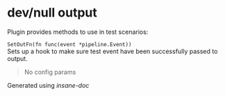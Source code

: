 # dev/null output
Plugin provides methods to use in test scenarios:

``SetOutFn(fn func(event *pipeline.Event))``<br>Sets up a hook to make sure test event have been successfully passed to output.


> No config params


 Generated using *insane-doc*